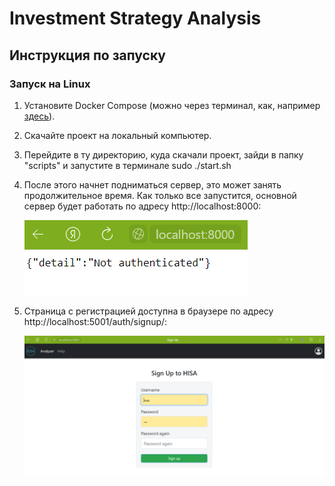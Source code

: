 
# Investment Strategy Analysis

## Инструкция по запуску
### Запуск на Linux  

1. Установите Docker Compose (можно через терминал, как, например [здесь](https://www.digitalocean.com/community/tutorials/how-to-install-and-use-docker-compose-on-ubuntu-20-04-ru)).
2. Скачайте проект на локальный компьютер.  
3. Перейдите в ту директорию, куда скачали проект, зайди в папку "scripts" и запустите в терминале sudo ./start.sh  
4. После этого начнет подниматься сервер, это может занять продолжительное время. Как только все запустится, основной сервер будет работать по адресу                http://localhost:8000:   
   
   ![port8000](https://github.com/Investment-Strategy-Analysis/investment-strategy-analysis/blob/main/instruction_imgs/main_server.png)   
5. Страница с регистрацией доступна в браузере по адресу http://localhost:5001/auth/signup/:    
   
   ![port5001_signup](https://github.com/Investment-Strategy-Analysis/investment-strategy-analysis/blob/main/instruction_imgs/sign_up.png) 



